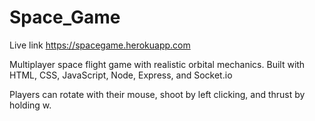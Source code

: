 ﻿# Space_Game

Live link https://spacegame.herokuapp.com
 
Multiplayer space flight game with realistic orbital mechanics. 
Built with HTML, CSS, JavaScript, Node, Express, and Socket.io

Players can rotate with their mouse, shoot by left clicking, and thrust by holding w.
